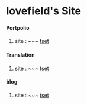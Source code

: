 # lovefield's Site
<h4>Portpolio</h4>
<ol>
  <li>site : ~~~ <a href="#" target="_blank">tset</a></li>
</ol>

<h4>Translation</h4>
<ol>
  <li>site : ~~~ <a href="#" target="_blank">tset</a></li>
</ol>

<h4>blog</h4>
<ol>
  <li>site : ~~~ <a href="#" target="_blank">tset</a></li>
</ol>
